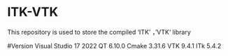 # ITK-VTK
This repository is used to store the compiled ‘ITK’ ，’VTK‘ library

#Version
Visual Studio 17 2022
QT 6.10.0
Cmake 3.31.6
VTK 9.4.1
ITk 5.4.2
